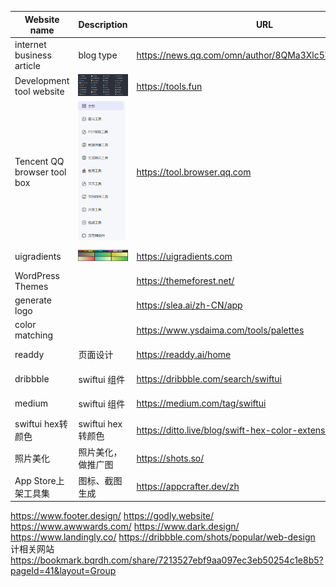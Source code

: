 | Website name                | Description                                                     | URL                                                 | Collection time |
|-----------------------------|-----------------------------------------------------------------|-----------------------------------------------------|-----------------|
| internet business article   | blog type                                                       | https://news.qq.com/omn/author/8QMa3Xlc5YcbuA%3D%3D | 2024-12-04      |
| Development tool website    | <img src="image/Development tool website.png" width="200px">    | https://tools.fun                                   | 2024-10-25      |
| Tencent QQ browser tool box | <img src="image/Tencent QQ browser tool box.png" width="200px"> | https://tool.browser.qq.com                         | 2024-10-25      |
| uigradients                 | <img src="image/uigradients.png" width="200px">                 | https://uigradients.com                             | 2024-10-25      |
| WordPress Themes            |                                                                 | https://themeforest.net/                            | 2024-12-03      |
| generate logo               |                                                                 | https://slea.ai/zh-CN/app                           | 2024-12-20      |
| color matching              |                                                                 | https://www.ysdaima.com/tools/palettes              | 2024-12-20      |
| readdy                      | 页面设计                                                            | https://readdy.ai/home                              | 2025-01-18      |
| dribbble                    | swiftui 组件                                                      | https://dribbble.com/search/swiftui                 | 2025-01-20      |
| medium                      | swiftui 组件                                                      | https://medium.com/tag/swiftui                      | 2025-01-20      |
| swiftui hex转颜色              | swiftui hex转颜色                                                  | https://ditto.live/blog/swift-hex-color-extension   | 2025-02-10      | 
| 照片美化                        | 照片美化，做推广图                                                       | https://shots.so/                                   | 2025-02-25      | 
| App Store上架工具集              | 图标、截图生成                                                         | https://appcrafter.dev/zh                           | 2025-02-25      | 
https://www.footer.design/
https://godly.website/
https://www.awwwards.com/
https://www.dark.design/
https://www.landingly.co/
https://dribbble.com/shots/popular/web-design
计相关网站
https://bookmark.bqrdh.com/share/7213527ebf9aa097ec3eb50254c1e8b5?pageId=41&layout=Group
